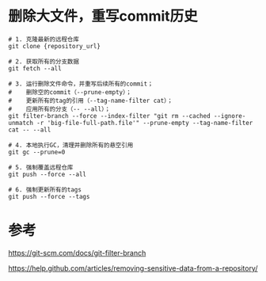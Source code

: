 # 删除大文件，重写commit历史

```shell
# 1. 克隆最新的远程仓库
git clone {repository_url}

# 2. 获取所有的分支数据
git fetch --all

# 3. 运行删除文件命令，并重写后续所有的commit；
#    删除空的commit（--prune-empty）；
#    更新所有的tag的引用（--tag-name-filter cat）；
#    应用所有的分支（-- --all）；
git filter-branch --force --index-filter "git rm --cached --ignore-unmatch -r 'big-file-full-path.file'" --prune-empty --tag-name-filter cat -- --all

# 4. 本地执行GC，清理并删除所有的悬空引用
git gc --prune=0

# 5. 强制覆盖远程仓库
git push --force --all

# 6. 强制更新所有的tags
git push --force --tags
```
# 参考
https://git-scm.com/docs/git-filter-branch

https://help.github.com/articles/removing-sensitive-data-from-a-repository/
